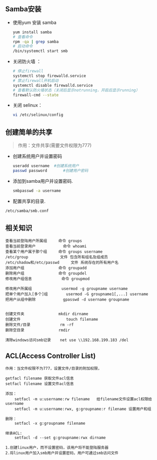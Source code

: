 ## Samba安装

- 使用yum 安装 samba

  ```bash
  yum install samba
  # 查看命令
  rpm -qa | grep samba
  # 启动命令
  /bin/systemctl start smb
  ```

- 关闭防火墙 ：

  ```bash
  # 停止firewall
  systemctl stop firewalld.service
  # 禁止firewall开机启动
  systemctl disable firewalld.service
  # 查看默认防火墙状态（关闭后显示notrunning，开启后显示running）
  firewall-cmd --state
  ```

- 关闭 selinux：

  ```bash
  vi /etc/selinux/config
  ```

  

## 创建简单的共享

> 作用：文件共享(需要文件权限为777)

- 创建系统用户并设置密码

  ```bash
  useradd username	#创建系统用户
  passwd password		#创建用户密码
  ```

- 添加到samba用户并设置密码. 

  ```bash
  smbpasswd -a username
  ```

-  配置共享的目录. 

  ```bash
  /etc/samba/smb.conf
  ```

## 相关知识
    查看当前登陆用户所属组		命令 groups
    查看当前登录用户			命令 whoami
    查看某个用户属于那个组		命令 groups username
    /etc/group				文件 包含所有组名及组成员
    /etc/shadow和/etc/passwd 	文件 系统存在的所有用户名
    添加用户组				命令 groupadd
    删除用户组				命令 groupdel
    修改用户组信息				命令 groupmod
    
    修改用户所属组				usermod -g groupname username
    把单个用户加入[多个]组		usermod -G groupname1[,...] username
    把用户从组中删除			gpasswd -d username groupname


    创建文件夹				mkdir dirname
    创建文件					touch filename
    删除文件/目录				rm -rf
    删除空目录				rmdir
    
    清除windows访问smb记录	net use \\192.168.199.183 /del

## ACL(Access Controller List)
    作用：当文件权限不为777，设置文件/目录的附加权限，
    
    getfacl filename 获取文件acl信息
    setfacl filename 设置文件acl信息
    
    添加：
        setfacl -m u:username:rw filename	给filename文件设置acl权限给username
        setfacl -m u:username:rwx, g:groupname:r filename 设置用户和组
    
    删除：
        setfacl -x g:groupname filename
    
    继承ACL:
        setfacl -d --set g:groupname:rwx dirname
    
    1.创建linux用户，而不设置密码，该用户将不能登陆服务器
    2.将linux用户加入smb用户并设置密码，用户可通过smb访问文件
